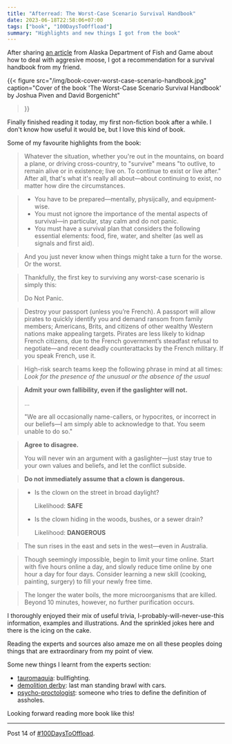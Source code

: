 ```yaml
---
title: "Afterread: The Worst-Case Scenario Survival Handbook"
date: 2023-06-18T22:58:06+07:00
tags: ["book", "100DaysToOffload"]
summary: "Highlights and new things I got from the book"
---
```


After sharing [an article](https://www.adfg.alaska.gov/index.cfm%3Fadfg%3Dlivewith.aggressivemoose)
from Alaska Department of Fish and Game about how to deal with aggresive moose,
I got a recommendation for a survival handbook from my friend.

{{< figure
src="/img/book-cover-worst-case-scenario-handbook.jpg"
caption="Cover of the book 'The Worst-Case Scenario Survival Handbook' by Joshua Piven and David Borgenicht"
>}}

Finally finished reading it today, my first non-fiction book after a while.
I don't know how useful it would be, but I love this kind of book.

Some of my favourite highlights from the book:

> Whatever the situation, whether you're out in the mountains, on board a plane,
> or driving cross-country, to "survive" means "to outlive, to remain alive or in existence;
> live on. To continue to exist or live after."
> After all, that's what it's really all about—about continuing to exist,
> no matter how dire the circumstances.

> - You have to be prepared—mentally, physijcally, and equipment-wise.
> - You must not ignore the importance of the mental aspects of survival—in particular,
>   stay calm and do not panic.
> - You must have a survival plan that considers the following essential elements:
>   food, fire, water, and shelter (as well as signals and first aid).

> And you just never know when things might take a turn for the worse.
> Or the worst.

> Thankfully, the first key to surviving any worst-case scenario is simply this:
>
> Do Not Panic.

> Destroy your passport (unless you’re French).
> A passport will allow pirates to quickly identify you and demand ransom from
> family members; Americans, Brits, and citizens of other wealthy Western nations
> make appealing targets. Pirates are less likely to kidnap French citizens,
> due to the French government’s steadfast refusal to negotiate—and recent
> deadly counterattacks by the French military. If you speak French, use it.

> High-risk search teams keep the following phrase in mind at all times:
> _Look for the presence of the unusual or the absence of the usual_

> **Admit your own fallibility, even if the gaslighter will not.**
>
> ...
>
> "We are all occasionally name-callers, or hypocrites, or incorrect
> in our beliefs—I am simply able to acknowledge to that.
> You seem unable to do so."

> **Agree to disagree.**
>
> You will never win an argument with a gaslighter—just stay true to your own
> values and beliefs, and let the conflict subside.

> **Do not immediately assume that a clown is dangerous.**

> - Is the clown on the street in broad daylight?
>
>   Likelihood: **SAFE**
>
> - Is the clown hiding in the woods, bushes, or a sewer drain?
>
>   Likelihood: **DANGEROUS**

> The sun rises in the east and sets in the west—even in Australia.

> Though seemingly impossible, begin to limit your time online.
> Start with five hours online a day,
> and slowly reduce time online by one hour a day for four days.
> Consider learning a new skill (cooking, painting, surgery)
> to fill your newly free time.

> The longer the water boils, the more microorganisms that are killed.
> Beyond 10 minutes, however, no further purification occurs.

I thoroughly enjoyed their mix of useful trivia, I-probably-will-never-use-this information,
examples and illustrations. And the sprinkled jokes here and there is the icing
on the cake.

Reading the experts and sources also amaze me on all these peoples doing
things that are extraordinary from my point of view.

Some new things I learnt from the experts section:

- [tauromaquia](https://en.wiktionary.org/wiki/tauromaquia): bullfighting.
- [demolition derby](https://en.wikipedia.org/wiki/Demolition_derby): last man standing brawl with cars.
- [psycho-proctologist](https://www.psychologytoday.com/us/blog/ambigamy/201709/psycho-proctologist-speaks-what-makes-ass-ass): someone who tries to define the
  definition of assholes.

Looking forward reading more book like this!

---

Post 14 of [#100DaysToOffload](https://100daystooffload.com/).

